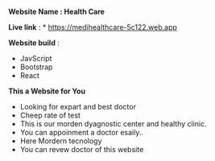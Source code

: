 **Website Name : Health Care**

**Live link** : \* https://medihealthcare-5c122.web.app

**Website build** :

- JavScript
- Bootstrap
- React

**This a Website for You**

- Looking for expart and best doctor
- Cheep rate of test
- This is our morden dyagnostic center and healthy clinic.
- You can appoinment a doctor esaily..
- Here Mordern tecnology
- You can revew doctor of this website

